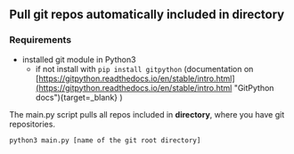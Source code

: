 ## Pull git repos automatically included in __directory__ 

### Requirements

* installed git module in Python3
  * if not install with `pip install gitpython` (documentation on 
[https://gitpython.readthedocs.io/en/stable/intro.html](https://gitpython.readthedocs.io/en/stable/intro.html "GitPython docs"){target=_blank} )

The main.py script pulls all repos included in __directory__, where you have git repositories. 

`python3 main.py [name of the git root directory]`
